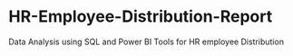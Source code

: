 # HR-Employee-Distribution-Report
Data Analysis using SQL and Power BI Tools for HR employee Distribution
